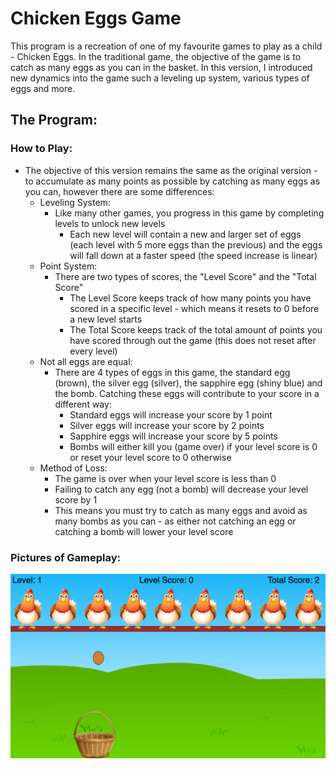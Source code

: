 # Chicken Eggs Game
This program is a recreation of one of my favourite games to play as a child - Chicken Eggs. In the traditional game, the objective of the game is to catch as many eggs as you can in the basket. In this version, I introduced new dynamics into the game such a leveling up system, various types of eggs and more.

## The Program:
### How to Play:
* The objective of this version remains the same as the original version - to accumulate as many points as possible by catching as many eggs as you can, however there are some differences:
	* Leveling System:
		* Like many other games, you progress in this game by completing levels to unlock new levels
			* Each new level will contain a new and larger set of eggs (each level with 5 more eggs than the previous) and the eggs will fall down at a faster speed (the speed increase is linear)
	* Point System:
		* There are two types of scores, the "Level Score" and the "Total Score"
			* The Level Score keeps track of how many points you have scored in a specific level - which means it resets to 0 before a new level starts
			* The Total Score keeps track of the total amount of points you have scored through out the game (this does not reset after every level)
	* Not all eggs are equal:
		* There are 4 types of eggs in this game, the standard egg (brown), the silver egg (silver), the sapphire egg (shiny blue) and the bomb. Catching these eggs will contribute to your score in a different way:
			* Standard eggs will increase your score by 1 point
			* Silver eggs will increase your score by 2 points
			* Sapphire eggs will increase your score by 5 points
			* Bombs will either kill you (game over) if your level score is 0 or reset your level score to 0 otherwise
	* Method of Loss:
		* The game is over when your level score is less than 0
		* Failing to catch any egg (not a bomb) will decrease your level score by 1
		* This means you must try to catch as many eggs and avoid as many bombs as you can - as either not catching an egg or catching a bomb will lower your level score
### Pictures of Gameplay:
![GitHub Logo](images/BrownScreenshot.png)


